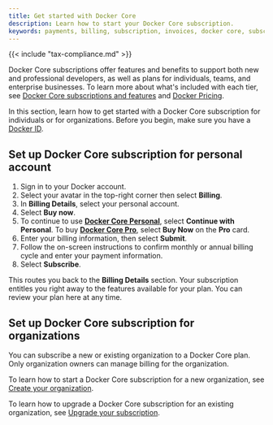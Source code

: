 ```yaml
---
title: Get started with Docker Core
description: Learn how to start your Docker Core subscription.
keywords: payments, billing, subscription, invoices, docker core, subscribe
---
```


{{< include "tax-compliance.md" >}}

Docker Core subscriptions offer features and benefits to support both new and professional developers, as well as plans for individuals, teams, and enterprise businesses. To learn more about what's included with each tier, see [Docker Core subscriptions and features](../../subscription/core-subscription/details.md) and [Docker Pricing](https://www.docker.com/pricing/).

In this section, learn how to get started with a Docker Core subscription for individuals or for organizations. Before you begin, make sure you have a [Docker ID](../../docker-id/_index.md).

## Set up Docker Core subscription for personal account

1. Sign in to your Docker account.
2. Select your avatar in the top-right corner then select **Billing**.
3. In **Billing Details**, select your personal account.
4. Select **Buy now**.
5. To continue to use [**Docker Core Personal**](/subscription/core-subscription/details/#docker-personal), select **Continue with Personal**. To buy [**Docker Core Pro**](/subscription/core-subscription/details/#docker-pro), select **Buy Now** on the **Pro** card.
6. Enter your billing information, then select **Submit**.
7. Follow the on-screen instructions to confirm monthly or annual billing cycle and enter your payment information.
8. Select **Subscribe**.

This routes you back to the **Billing Details** section. Your subscription entitles you right away to the features available for your plan. You can review your plan here at any time.

## Set up Docker Core subscription for organizations

You can subscribe a new or existing organization to a Docker Core plan. Only organization owners can manage billing for the organization.

To learn how to start a Docker Core subscription for a new organization, see [Create your organization](../../admin/organization/orgs.md).

To learn how to upgrade a Docker Core subscription for an existing organization, see [Upgrade your subscription](../../subscription/core-subscription/upgrade.md).
